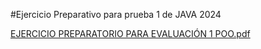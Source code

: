 #Ejercicio Preparativo para prueba 1 de JAVA 2024

[EJERCICIO PREPARATORIO PARA EVALUACIÓN 1 POO.pdf](https://github.com/user-attachments/files/16919750/EJERCICIO.PREPARATORIO.PARA.EVALUACION.1.POO.pdf)

